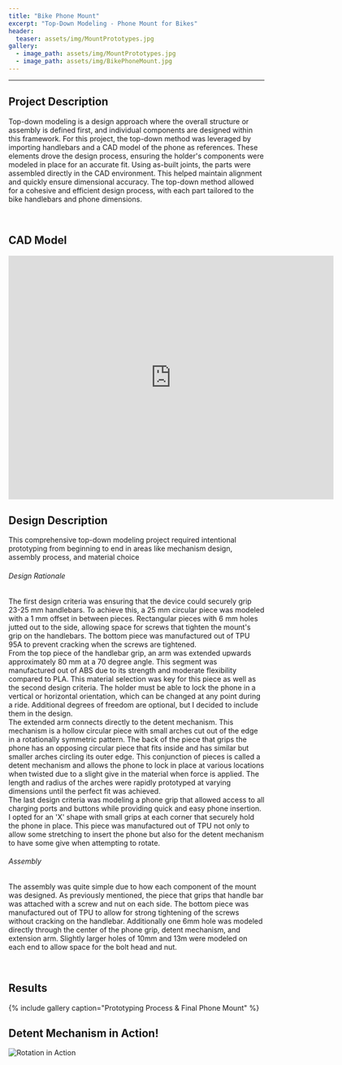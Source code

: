 ```yaml
---
title: "Bike Phone Mount"
excerpt: "Top-Down Modeling - Phone Mount for Bikes"
header:
  teaser: assets/img/MountPrototypes.jpg
gallery:
  - image_path: assets/img/MountPrototypes.jpg
  - image_path: assets/img/BikePhoneMount.jpg
---
```

---

## Project Description

Top-down modeling is a design approach where the overall structure or assembly is defined first, and individual components are designed within this framework. For this project, the top-down method was leveraged by importing handlebars and a CAD model of the phone as references. These elements drove the design process, ensuring the holder's components were modeled in place for an accurate fit. Using as-built joints, the parts were assembled directly in the CAD environment. This helped maintain alignment and quickly ensure dimensional accuracy. The top-down method allowed for a cohesive and efficient design process, with each part tailored to the bike handlebars and phone dimensions.

<br>

## CAD Model

<iframe src="https://vanderbilt643.autodesk360.com/shares/public/SH286ddQT78850c0d8a463a6ee0857e66c84?mode=embed" width="640" height="480" allowfullscreen="true" webkitallowfullscreen="true" mozallowfullscreen="true"  frameborder="0"></iframe>

<br>

## Design Description

This comprehensive top-down modeling project required intentional prototyping from beginning to end in areas like mechanism design, assembly process, and material choice

###### Design Rationale
The first design criteria was ensuring that the device could securely grip 23-25 mm handlebars. To achieve this, a 25 mm circular piece was modeled with a 1 mm offset in between pieces. Rectangular pieces with 6 mm holes jutted out to the side, allowing space for screws that tighten the mount's grip on the handlebars. The bottom piece was manufactured out of TPU 95A to prevent cracking when the screws are tightened. 
<br>
From the top piece of the handlebar grip, an arm was extended upwards approximately 80 mm at a 70 degree angle. This segment was manufactured out of ABS due to its strength and moderate flexibility compared to PLA. This material selection was key for this piece as well as the second design criteria. The holder must be able to lock the phone in a vertical or horizontal orientation, which can be changed at any point during a ride. Additional degrees of freedom are optional, but I decided to include them in the design. 
<br>
The extended arm connects directly to the detent mechanism. This mechanism is a hollow circular piece with small arches cut out of the edge in a rotationally symmetric pattern. The back of the piece that grips the phone has an opposing circular piece that fits inside and has similar but smaller arches circling its outer edge. This conjunction of pieces is called a detent mechanism and allows the phone to lock in place at various locations when twisted due to a slight give in the material when force is applied. The length and radius of the arches were rapidly prototyped at varying dimensions until the perfect fit was achieved. 
<br>
The last design criteria was modeling a phone grip that allowed access to all charging ports and buttons while providing quick and easy phone insertion. I opted for an 'X' shape with small grips at each corner that securely hold the phone in place. This piece was manufactured out of TPU not only to allow some stretching to insert the phone but also for the detent mechanism to have some give when attempting to rotate.

###### Assembly
The assembly was quite simple due to how each component of the mount was designed. As previously mentioned, the piece that grips that handle bar was attached with a screw and nut on each side. The bottom piece was manufactured out of TPU to allow for strong tightening of the screws without cracking on the handlebar. Additionally one 6mm hole was modeled directly through the center of the phone grip, detent mechanism, and extension arm. Slightly larger holes of 10mm and 13m were modeled on each end to allow space for the bolt head and nut.

<br>

## Results

{% include gallery caption="Prototyping Process & Final Phone Mount" %}


## Detent Mechanism in Action!

![Rotation in Action](/assets/img/DetentGIF.gif)

